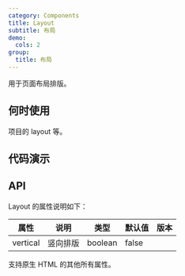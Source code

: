```yaml
---
category: Components
title: Layout
subtitle: 布局
demo:
  cols: 2
group:
  title: 布局
---
```


用于页面布局排版。

## 何时使用

项目的 layout 等。

## 代码演示

<!-- prettier-ignore -->
<code src="./demo/all.tsx"></code>

## API

Layout 的属性说明如下：

| 属性     | 说明     | 类型    | 默认值 | 版本 |
| -------- | -------- | ------- | ------ | ---- |
| vertical | 竖向排版 | boolean | false  |      |

支持原生 HTML 的其他所有属性。
